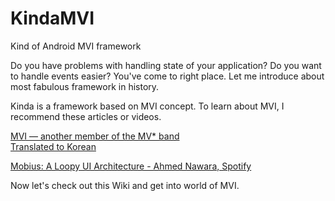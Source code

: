 # KindaMVI
Kind of Android MVI framework  

Do you have problems with handling state of your application?
Do you want to handle events easier? 
You've come to right place.
Let me introduce about most fabulous framework in history.  

Kinda is a framework based on MVI concept.
To learn about MVI, I recommend these articles or videos.  

[MVI — another member of the MV* band](https://proandroiddev.com/mvi-a-new-member-of-the-mv-band-6f7f0d23bc8a)  
[Translated to Korean](https://medium.com/@dikolight203/%EB%B2%88%EC%97%AD-mvi-mv-%ED%98%95%EC%A0%9C%EC%9D%98-%EC%83%88%EB%A1%9C%EC%9A%B4-%EB%A9%A4%EB%B2%84-46312e338802)  
  
[Mobius: A Loopy UI Architecture - Ahmed Nawara, Spotify](https://www.facebook.com/watch/?v=2025571921049235)  

Now let's check out this Wiki and get into world of MVI.
